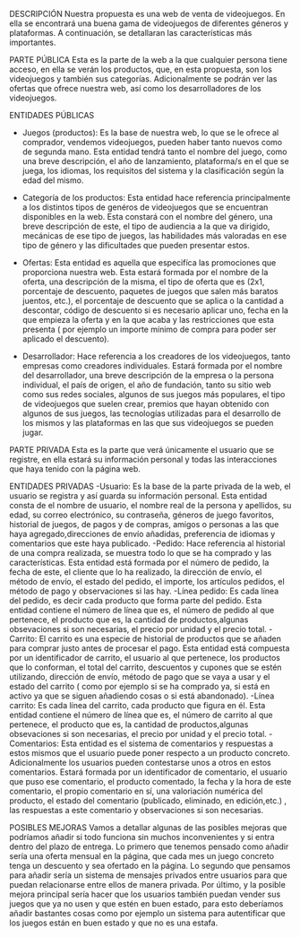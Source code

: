 
DESCRIPCIÓN
Nuestra propuesta es una web de venta de videojuegos. En ella se encontrará una buena gama de videojuegos de diferentes géneros y plataformas.
A continuación, se detallaran las características más importantes.

PARTE PÚBLICA
Esta es la parte de la web a la que cualquier persona tiene acceso, en ella se verán los productos, que, en esta propuesta, son los videojuegos y también sus categorías. Adicionalmente se podrán ver las ofertas que ofrece nuestra web, así como los desarrolladores de los videojuegos.

ENTIDADES PÚBLICAS
- Juegos (productos): Es la base de nuestra web, lo que se le ofrece al comprador, vendemos videojuegos, pueden haber tanto nuevos como de segunda mano. Esta entidad tendrá tanto el nombre del juego, como una breve descripción, el año de lanzamiento, plataforma/s en el que se juega, los idiomas, los requisitos del sistema y la clasificación según la edad del mismo.

- Categoría de los productos: Esta entidad hace referencia principalmente a los distintos tipos de genéros de videojuegos que se encuentran disponibles en la web. Esta constará con el nombre del género, una breve descripción de este, el tipo de audiencia a la que va dirigido, mecánicas de ese tipo de juegos, las habilidades más valoradas en ese tipo de género y las dificultades que pueden presentar estos.

- Ofertas: Esta entidad es aquella que especifíca las promociones que proporciona nuestra web. Esta estará formada por el nombre de la oferta, una descripción de la misma, el tipo de oferta que es (2x1, porcentaje de descuento, paquetes de juegos que salen más baratos juentos, etc.), el porcentaje de descuento que se aplica o la cantidad a descontar, código de descuento si es necesario aplicar uno, fecha en la que empieza la oferta y en la que acaba y las restricciones que esta presenta ( por ejemplo un importe mínimo de compra para poder ser aplicado el descuento).

- Desarrollador: Hace referencia a los creadores de los videojuegos, tanto empresas como creadores individuales. Estará formada por el nombre del desarrollador, una breve descripción de la empresa o la persona individual, el país de origen, el año de fundación, tanto su sitio web como sus redes sociales, algunos de sus juegos más populares, el tipo de videojuegos que suelen crear, premios que hayan obtenido con algunos de sus juegos, las tecnologías utilizadas para el desarrollo de los mismos y las plataformas en las que sus videojuegos se pueden jugar.

PARTE PRIVADA
Esta es la parte que verá únicamente el usuario que se registre, en ella estará su información personal y todas las interacciones que haya tenido con la página web.

ENTIDADES PRIVADAS
-Usuario: Es la base de la parte privada de la web, el usuario se registra y así guarda su información personal. Esta entidad consta de el nombre de usuario, el nombre real de la persona y apellidos, su edad, su correo electrónico, su contraseña, géneros de juego favoritos, historial de juegos, de pagos y de compras, amigos o personas a las que haya agregado,direcciones de envío añadidas, preferencia de idiomas y comentarios que este haya publicado.
-Pedido: Hace referencia al historial de una compra realizada, se muestra todo lo que se ha comprado y las características. Esta entidad está formada por el número de pedido, la fecha de este, el cliente que lo ha realizado, la dirección de envío, el método de envío, el estado del pedido, el importe, los artículos pedidos, el método de pago y observaciones si las hay.
-Línea pedido: Es cada línea del pedido, es decir cada producto que forma parte del pedido. Esta entidad contiene el número de línea que es, el número de pedido al que pertenece, el producto que es, la cantidad de productos,algunas obsevaciones si son necesarias, el precio por unidad y el precio total.
-Carrito: El carrito es una especie de historial de productos que se añaden para comprar justo antes de procesar el pago. Esta entidad está compuesta por un identificador de carrito, el usuario al que pertenece, los productos que lo conforman, el total del carrito, descuentos y cupones que se estén utilizando, dirección de envío, método de pago que se vaya a usar y el estado del carrito ( como por ejemplo si se ha comprado ya, si está en activo ya que se siguen añadiendo cosas o si está abandonado).
-Línea carrito: Es cada línea del carrito, cada producto que figura en él. Esta entidad contiene el número de línea que es, el número de carrito al que pertenece, el producto que es, la cantidad de productos,algunas obsevaciones si son necesarias, el precio por unidad y el precio total.
-Comentarios: Esta entidad es el sistema de comentarios y respuestas a estos mismos que el usuario puede poner respecto a un producto concreto. Adicionalmente los usuarios pueden contestarse unos a otros en estos comentarios. Estará formada por un identificador de comentario, el usuario que puso ese comentario, el producto comentado, la fecha y la hora de este comentario, el propio comentario en sí, una valoriación numérica del producto, el estado del comentario (publicado, eliminado, en edición,etc.) , las respuestas a este comentario y observaciones si son necesarias.

POSIBLES MEJORAS
Vamos a detallar algunas de las posibles mejoras que podríamos añadir si todo funciona sin muchos inconvenientes y si entra dentro del plazo de entrega.
Lo primero que tenemos pensado como añadir sería una oferta mensual en la página, que cada mes un juego concreto tenga un descuento y sea ofertado en la página.
Lo segundo que pensamos para añadir sería un sistema de mensajes privados entre usuarios para que puedan relacionarse entre ellos de manera privada.
Por último, y la posible mejora principal sería hacer que los usuarios también puedan vender sus juegos que ya no usen y que estén en buen estado, para esto deberíamos añadir bastantes cosas como por ejemplo un sistema para autentificar que los juegos están en buen estado y que no es una estafa.
